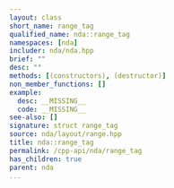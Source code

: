 ```yaml
---
layout: class
short_name: range_tag
qualified_name: nda::range_tag
namespaces: [nda]
includer: nda/nda.hpp
brief: ""
desc: ""
methods: [(constructors), (destructor)]
non_member_functions: []
example:
  desc: __MISSING__
  code: __MISSING__
see-also: []
signature: struct range_tag
source: nda/layout/range.hpp
title: nda::range_tag
permalink: /cpp-api/nda/range_tag
has_children: true
parent: nda
...
```


